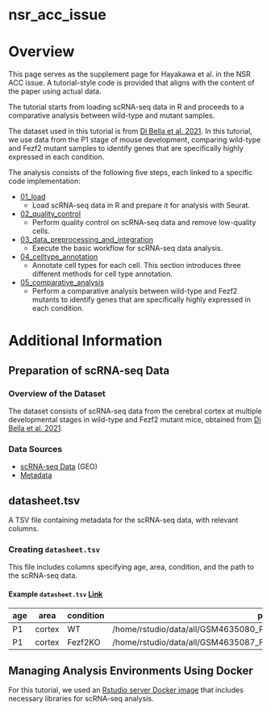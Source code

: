 # nsr_acc_issue

# Overview
This page serves as the supplement page for Hayakawa et al. in the NSR ACC issue.
A tutorial-style code is provided that aligns with the content of the paper using actual data.

The tutorial starts from loading scRNA-seq data in R and proceeds to a comparative analysis between wild-type and mutant samples.

The dataset used in this tutorial is from [Di Bella et al. 2021](https://www.nature.com/articles/s41586-021-03670-5).
In this tutorial, we use data from the P1 stage of mouse development, comparing wild-type and Fezf2 mutant samples to identify genes that are specifically highly expressed in each condition.

The analysis consists of the following five steps, each linked to a specific code implementation:

- [01_load](https://bioinfo-tsukuba.github.io/nsr_acc_issue/01_load.html)
  - Load scRNA-seq data in R and prepare it for analysis with Seurat.
- [02_quality_control](https://bioinfo-tsukuba.github.io/nsr_acc_issue/02_qaulity_control.html)
  - Perform quality control on scRNA-seq data and remove low-quality cells.
- [03_data_preprocessing_and_integration](https://bioinfo-tsukuba.github.io/nsr_acc_issue/03_data_preprocessing_and_integration.html)
  - Execute the basic workflow for scRNA-seq data analysis.
- [04_celltype_annotation](https://bioinfo-tsukuba.github.io/nsr_acc_issue/04_celltype_annotation.html)
  - Annotate cell types for each cell. This section introduces three different methods for cell type annotation.
- [05_comparative_analysis](https://bioinfo-tsukuba.github.io/nsr_acc_issue/05_comparative_analysis.html)
  - Perform a comparative analysis between wild-type and Fezf2 mutants to identify genes that are specifically highly expressed in each condition.

# Additional Information
## Preparation of scRNA-seq Data
### Overview of the Dataset
The dataset consists of scRNA-seq data from the cerebral cortex at multiple developmental stages in wild-type and Fezf2 mutant mice, obtained from [Di Bella et al. 2021](https://www.nature.com/articles/s41586-021-03670-5).

### Data Sources
- [scRNA-seq Data](https://www.ncbi.nlm.nih.gov/geo/query/acc.cgi?acc=GSE153164) (GEO)
- [Metadata](https://singlecell.broadinstitute.org/single_cell/study/SCP1290/molecular-logic-of-cellular-diversification-in-the-mammalian-cerebral-cortex)

## datasheet.tsv
A TSV file containing metadata for the scRNA-seq data, with relevant columns.

### Creating `datasheet.tsv`
This file includes columns specifying age, area, condition, and the path to the scRNA-seq data.

#### Example `datasheet.tsv` [Link](https://github.com/bioinfo-tsukuba/nsr_acc_issue/blob/main/analysis/data_info/datasheet.tsv)
| age | area  | condition | path |
|-----|-------|-----------|-----------------------------------------|
| P1  | cortex | WT        | /home/rstudio/data/all/GSM4635080_P1_S1_filtered_gene_bc_matrices_h5.h5 |
| P1  | cortex | Fezf2KO   | /home/rstudio/data/all/GSM4635087_Fezf2KO_P1_filtered_feature_bc_matrix.h5 |

## Managing Analysis Environments Using Docker
For this tutorial, we used an [Rstudio server Docker image](https://hub.docker.com/r/hway/rstudio_scrnaseq) that includes necessary libraries for scRNA-seq analysis.
